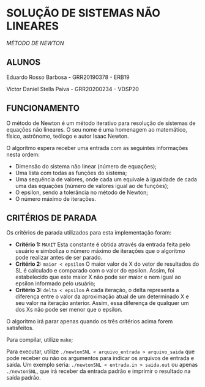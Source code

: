 # SOLUÇÃO DE SISTEMAS NÃO LINEARES
*MÉTODO DE NEWTON*

## ALUNOS

Eduardo Rosso Barbosa - GRR20190378 - ERB19

Victor Daniel Stella Paiva - GRR20200234 - VDSP20

## FUNCIONAMENTO

O método de Newton é um método iterativo para resolução de sistemas de equações não lineares. O seu nome é uma homenagem ao matemático, físico, astrônomo, teólogo e autor Isaac Newton.

O algoritmo espera receber uma entrada com as seguintes informações nesta ordem:

* Dimensão do sistema não linear (número de equações);
* Uma lista com todas as funções do sistema;
* Uma sequência de valores, onde cada um equivale à igualdade de cada uma das equações (número de valores igual ao de funções);
* O epsilon, sendo a tolerância no método de Newton;
* O número máximo de iterações.

## CRITÉRIOS DE PARADA

Os critérios de parada utilizados para esta implementação foram:

* **Critério 1:** `MAXIT` 
Esta constante é obtida através da entrada feita pelo usuário e simboliza o número máximo de iterações que o algoritmo pode realizar antes de ser parado.
* **Critério 2:** `maior < epsilon` 
O maior valor de X do vetor de resultados do SL é calculado e comparado com o valor do epsilon. Assim, foi estabelecido que este maior X não pode ser maior e nem igual ao epsilon informado pelo usuário;
* **Critério 3:** `delta < epsilon`
A cada iteração, o delta representa a diferença entre o valor da aproximação atual de um determinado X e seu valor na iteração anterior. Assim, essa diferença de qualquer um dos Xs não pode ser menor que o epsilon.

O algoritmo irá parar apenas quando os três critérios acima forem satisfeitos.

Para compilar, utilize `make`;

Para executar, utilize `./newtonSNL < arquivo_entrada > arquivo_saida` que pode receber ou não os argumentos para indicar os arquivos de entrada e saída. Um exemplo seria: `./newtonSNL < entrada.in > saida.out` ou apenas `./newtonSNL`, que irá receber da entrada padrão e imprimir o resultado na saída padrão.